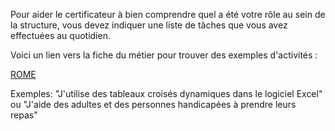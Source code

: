 Pour aider le certificateur à bien comprendre quel a été votre rôle au sein de la structure, vous devez indiquer une liste de tâches que vous avez effectuées au quotidien.

Voici un lien vers la fiche du métier pour trouver des exemples d'activités :

[ROME](https://rome.fr)

Exemples: "J'utilise des tableaux croisés dynamiques dans le logiciel Excel" ou "J'aide des adultes et des personnes handicapées à prendre leurs repas"

